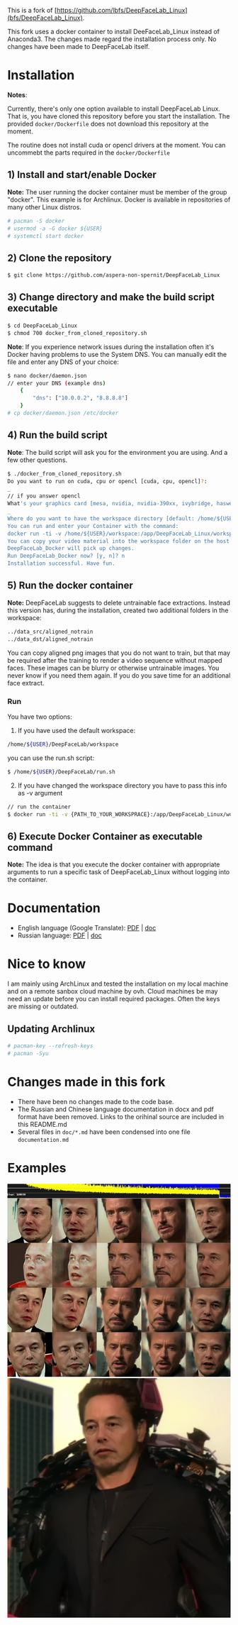 This is a fork of [https://github.com/lbfs/DeepFaceLab_Linux](bfs/DeepFaceLab_Linux).

This fork uses a docker container to install DeeFaceLab_Linux instead of Anaconda3. The changes made regard the installation process only. No changes have been made to DeepFaceLab itself.

# Installation

**Notes**: 

Currently, there's only one option available to install DeepFaceLab Linux.
That is, you have cloned this repository before you start the installation. The provided ```docker/Dockerfile``` does not download this repository at the moment.

The routine does not install cuda or opencl drivers at the moment. You can uncommebt the parts required in the
```docker/Dockerfile```


## 1) Install and start/enable Docker

**Note:** The user running the docker container must be member of the group "docker". This example is for
Archlinux. Docker is available in repositories of many other Linux distros.

```bash
# pacman -S docker
# usermod -a -G docker ${USER}
# systemctl start docker
```

## 2) Clone the repository

```bash
$ git clone https://github.com/aspera-non-spernit/DeepFaceLab_Linux
```

## 3) Change directory and make the build script executable

```bash
$ cd DeepFaceLab_Linux
$ chmod 700 docker_from_cloned_repository.sh
```

**Note**: If you experience network issues during the installation often it's Docker having problems to use the
System DNS. You can manually edit the file and enter any DNS of your choice:

```bash
$ nano docker/daemon.json
// enter your DNS (example dns)
    {
        "dns": ["10.0.0.2", "8.8.8.8"]
    }
# cp docker/daemon.json /etc/docker
```

## 4) Run the build script

**Note**: The build script will ask you for the environment you are using. And a few other questions.

```bash
$ ./docker_from_cloned_repository.sh
Do you want to run on cuda, cpu or opencl [cuda, cpu, opencl]?:
_
// if you answer opencl
What's your graphics card [mesa, nvidia, nvidia-390xx, ivybridge, haswell]?:
_
Where do you want to have the workspace directory [default: /home/${USER}/DeepFaceLab/workspace)]:
You can run and enter your Container with the command:
docker run -ti -v /home/${USER}/workspace:/app/DeepFaceLab_Linux/workspace aspera_non_spernit/deepfacelab
You can copy your video material into the workspace folder on the host machine.
DeepFaceLab_Docker will pick up changes.
Run DeepFaceLab_Docker now? [y, n]? n
Installation successful. Have fun.
```

## 5) Run the docker container

**Note:** DeepFaceLab suggests to delete untrainable face extractions. Instead this version has, during the installation, created two additional folders in the workspace: 

```bash
../data_src/aligned_notrain
../data_dst/aligned_notrain
```

You can copy aligned png images that you do not want to train, but that may be required after the training
to render a video sequence without mapped faces. These images can be blurry or otherwise untrainable images.
You never know if you need them again. If you do you save time for an additional face extract.

### Run

You have two options:

1. If you have used the default workspace: 

```bash
/home/${USER}/DeepFaceLab/workspace
```

you can use the run.sh script:

```bash
$ /home/${USER}/DeepFaceLab/run.sh
```

2. If you have changed the workspace directory you have to pass this info as -v argument

```bash
// run the container
$ docker run -ti -v {PATH_TO_YOUR_WORKSPRACE}:/app/DeepFaceLab_Linux/workspace aspera_non_spernit/deepfacelab
```

## 6) Execute Docker Container as executable command

**Note:** The idea is that you execute the docker container with appropriate arguments to run a specific task of
DeepFaceLab_Linux without logging into the container.

# Documentation

- English language (Google Translate): [PDF](https://github.com/lbfs/DeepFaceLab_Linux/blob/master/doc/manual_en_google_translated.pdf) | [doc](https://github.com/lbfs/DeepFaceLab_Linux/blob/master/doc/manual_en_google_translated.docx)
- Russian language: [PDF](https://github.com/lbfs/DeepFaceLab_Linux/blob/master/doc/manual_ru.pdf) | [doc](https://github.com/lbfs/DeepFaceLab_Linux/blob/master/doc/manual_ru_source.docx)

# Nice to know

I am mainly using ArchLinux and tested the installation on my local machine and on a remote sanbox cloud machine
by ovh. Cloud machines be may need an update before you can install required packages. Often the keys are missing
or outdated.

## Updating Archlinux 

```bash
# pacman-key --refresh-keys
# pacman -Syu
```
# Changes made in this fork

- There have been no changes made to the code base. 
- The Russian and Chinese language documentation in docx and pdf format have been removed. Links to the orihinal
source are included in this README.md
- Several files in ```doc/*.md``` have been condensed into one file ```documentation.md```

# Examples

![Example DeepFace 1](doc/gallery/example_1.jpg)
![Example DeepFace 2](doc/gallery/example_2.jpg)



